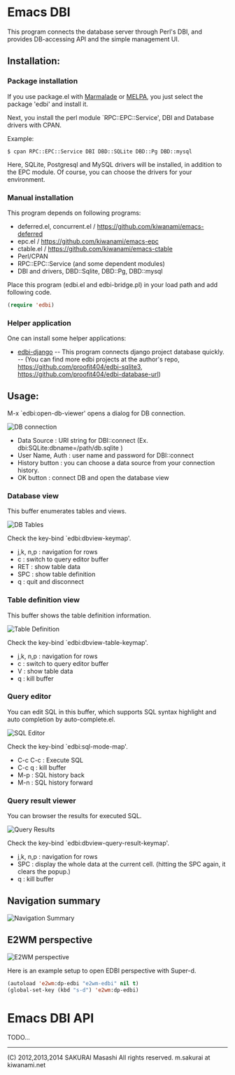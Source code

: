 # Emacs DBI

This program connects the database server through Perl's DBI,
and provides DB-accessing API and the simple management UI.

## Installation:

### Package installation

If you use package.el with [Marmalade](http://marmalade-repo.org/) or [MELPA](http://melpa.milkbox.net/), you just select the package 'edbi' and install it.

Next, you install the perl module `RPC::EPC::Service', DBI and Database drivers with CPAN. 

Example:
```
$ cpan RPC::EPC::Service DBI DBD::SQLite DBD::Pg DBD::mysql
```

Here, SQLite, Postgresql and MySQL drivers will be installed, in addition to the EPC module.
Of course, you can choose the drivers for your environment.

### Manual installation

This program depends on following programs:

- deferred.el, concurrent.el / https://github.com/kiwanami/emacs-deferred
- epc.el      / https://github.com/kiwanami/emacs-epc
- ctable.el   / https://github.com/kiwanami/emacs-ctable
- Perl/CPAN
 - RPC::EPC::Service (and some dependent modules)
 - DBI and drivers, DBD::Sqlite, DBD::Pg, DBD::mysql

Place this program (edbi.el and edbi-bridge.pl) in your load path
and add following code.

```lisp
(require 'edbi)
```

### Helper application

One can install some helper applications:

- [edbi-django](https://github.com/proofit404/edbi-django)
-- This program connects django project database quickly.
-- (You can find more edbi projects at the author's repo, https://github.com/proofit404/edbi-sqlite3, https://github.com/proofit404/edbi-database-url)

## Usage:

M-x `edbi:open-db-viewer' opens a dialog for DB connection.

![DB connection](https://cacoo.com/diagrams/VdRPw8hjXiezJJud-2B7F2.png)

- Data Source : URI string for DBI::connect (Ex. dbi:SQLite:dbname=/path/db.sqlite )
- User Name, Auth : user name and password for DBI::connect
- History button : you can choose a data source from your connection history.
- OK button : connect DB and open the database view

### Database view

This buffer enumerates tables and views.

![DB Tables](https://cacoo.com/diagrams/VdRPw8hjXiezJJud-30BC3.png)

Check the key-bind `edbi:dbview-keymap'.

- j,k, n,p : navigation for rows
- c        : switch to query editor buffer
- RET      : show table data
- SPC      : show table definition
- q        : quit and disconnect

### Table definition view

This buffer shows the table definition information.

![Table Definition](https://cacoo.com/diagrams/VdRPw8hjXiezJJud-B5E39.png)

Check the key-bind `edbi:dbview-table-keymap'.
- j,k, n,p : navigation for rows
- c        : switch to query editor buffer
- V        : show table data
- q        : kill buffer

### Query editor

You can edit SQL in this buffer, which supports SQL syntax
highlight and auto completion by auto-complete.el.

![SQL Editor](https://cacoo.com/diagrams/VdRPw8hjXiezJJud-30392.png)

Check the key-bind `edbi:sql-mode-map'.

- C-c C-c  : Execute SQL
- C-c q    : kill buffer
- M-p      : SQL history back
- M-n      : SQL history forward

### Query result viewer

You can browser the results for executed SQL.

![Query Results](https://cacoo.com/diagrams/VdRPw8hjXiezJJud-E9A0C.png)

Check the key-bind `edbi:dbview-query-result-keymap'.
- j,k, n,p : navigation for rows
- SPC      : display the whole data at the current cell. (hitting the SPC again, it clears the popup.)
- q        : kill buffer

## Navigation summary

![Navigation Summary](https://cacoo.com/diagrams/VdRPw8hjXiezJJud-8D899.png)


## E2WM perspective

![E2WM perspective](https://cacoo.com/diagrams/VdRPw8hjXiezJJud-23532.png?width=450)

Here is an example setup to open EDBI perspective with Super-d.

```cl
(autoload 'e2wm:dp-edbi "e2wm-edbi" nil t)
(global-set-key (kbd "s-d") 'e2wm:dp-edbi)
```

# Emacs DBI API

TODO...

----
(C) 2012,2013,2014 SAKURAI Masashi All rights reserved. m.sakurai at kiwanami.net
